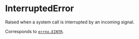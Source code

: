 # InterruptedError

Raised when a system call is interrupted by an incoming signal.

Corresponds to [`errno.EINTR`](/modules/errno/EINTR.md).
